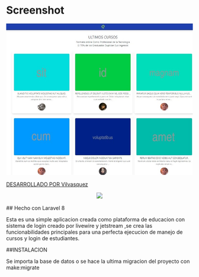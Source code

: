 

# Screenshot
![](edu.jpg)

<p align="center">

<a href="https://www.linkedin.com/in/vilvasquez/">DESARROLLADO POR Vilvasquez</a>
</p>
<p align="center"><a href="https://laravel.com" target="_blank"><img src="https://raw.githubusercontent.com/laravel/art/master/logo-lockup/5%20SVG/2%20CMYK/1%20Full%20Color/laravel-logolockup-cmyk-red.svg" width="400"></a></p>
## Hecho con  Laravel 8

Esta es una simple aplicacion creada como plataforma de educacion con sistema de login creado por livewire y jetstream ,se crea las funcionabilidades principales para una 
perfecta ejecucion de manejo  de cursos y  login de estudiantes.

##INSTALACION

Se importa la base de datos o se hace la ultima migracion del proyecto con make:migrate


